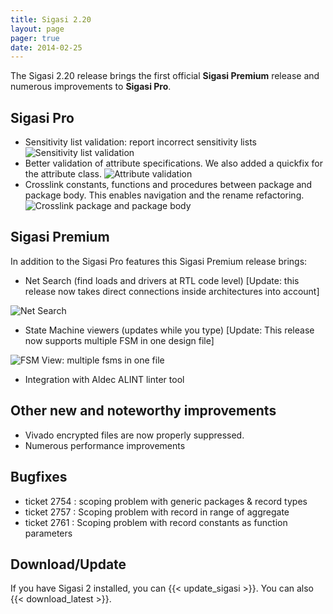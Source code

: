 ```yaml
---
title: Sigasi 2.20
layout: page
pager: true
date: 2014-02-25
---
```


The Sigasi 2.20 release brings the first official **Sigasi Premium** release and numerous improvements to **Sigasi Pro**.

Sigasi Pro
----------

-   Sensitivity list validation: report incorrect sensitivity lists
	![Sensitivity list validation](/img/releasenotes/2.20/sensitivitylist.png "Sensitivity list validation")
-   Better validation of attribute specifications. We also added a
    quickfix for the attribute class.
    ![Attribute validation](/img/releasenotes/2.20/attributeclass.png "Attribute validation")
-   Crosslink constants, functions and procedures between package and
    package body. This enables navigation and the rename refactoring.
    ![Crosslink package and package body](/img/releasenotes/2.20/packagebody.png "Crosslink package and package body")
    

Sigasi Premium
--------------

In addition to the Sigasi Pro features this Sigasi Premium release
brings:

-   Net Search (find loads and drivers at RTL code level) \[Update: this
    release now takes direct connections inside architectures into
    account\]

![Net Search](/img/releasenotes/2.20/netsearch.png "Net Search")

-   State Machine viewers (updates while you type) \[Update: This release
    now supports multiple FSM in one design file\]

![FSM View: multiple fsms in one file](/img/releasenotes/2.20/fsmmultiplefsms.png "FSM View: multiple fsms in one file")

-   Integration with Aldec ALINT linter tool

Other new and noteworthy improvements
-------------------------------------

-   Vivado encrypted files are now properly suppressed.
-   Numerous performance improvements

Bugfixes
--------

-   ticket 2754 : scoping problem with generic packages & record types
-   ticket 2757 : Scoping problem with record in range of aggregate
-   ticket 2761 : Scoping problem with record constants as function parameters

Download/Update
---------------

If you have Sigasi 2 installed, you can {{< update_sigasi >}}. You can also {{< download_latest >}}.
